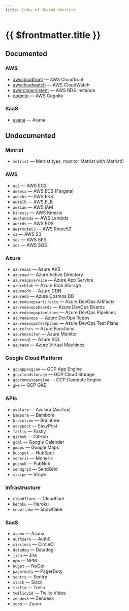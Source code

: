 ```yaml
---
title: Index of Shared Monitors
---
```


# {{ $frontmatter.title }}

## Documented

### AWS

* [awscloudfront](/monitors/shared/awscloudfront) — AWS Cloudfront
* [awscloudwatch](/monitors/shared/awscloudwatch) — AWS CloudWatch
* [awsrdspersistent](/monitors/shared/awsrdspersistent) — AWS RDS Instance
* [cognito](/monitors/shared/cognito) — AWS Cognito

### SaaS

* [asana](/monitors/shared/asana) — Asana

## Undocumented <Badge type="warning" text="Contact us" />

### Metrist

* `metrist` — Metrist (yes, monitor Metrist with Metrist!)

### AWS

* `ec2` — AWS EC2
* `awsecs` — AWS ECS (Fargate)
* `awseks` — AWS EKS
* `awselb` — AWS ELB
* `awsiam` — AWS IAM
* `kinesis` — AWS Kinesis
* `awslambda` — AWS Lambda
* `awsrds` — AWS RDS
* `awsroute53` — AWS Route53
* `s3` — AWS S3
* `ses` — AWS SES
* `sqs` — AWS SQS

### Azure

* `azureaks` — Azure AKS
* `azuread` — Azure Active Directory
* `azureappservice` — Azure App Service
* `azureblob` — Azure Blob Storage
* `azurecdn` — Azure CDN
* `azuredb` — Azure Cosmos DB
* `azuredevopsartifacts` — Azure DevOps Artifacts
* `azuredevopsboards` — Azure DevOps Boards
* `azuredevopspipelines` — Azure DevOps Pipelines
* `azuredevops` — Azure DevOps Repos
* `azuredevopstestplans` — Azure DevOps Test Plans
* `azurefncs` — Azure Functions
* `azuremonitor` — Azure Monitor
* `azuresql` — Azure SQL
* `azurevm` — Azure Virtual Machines

### Google Cloud Platform

* `gcpappengine` — GCP App Engine
* `gcpcloudstorage` — GCP Cloud Storage
* `gcpcomputeengine` — GCP Compute Engine
* `gke` — GCP GKE

### APIs

* `avalara` — Avalara (AvaTax)
* `bambora` — Bambora
* `braintree` — Braintree
* `easypost` — EasyPost
* `fastly` — Fastly
* `github` — GitHub
* `gcal` — Google Calendar
* `gmaps` — Google Maps
* `hubspot` — HubSpot
* `moneris` — Moneris
* `pubnub` — PubNub
* `sendgrid` — SendGrid
* `stripe` — Stripe

### Infrastructure

* `cloudflare` — Cloudflare
* `heroku` — Heroku
* `snowflake` — Snowflake

### SaaS

* `asana` — Asana
* `authzero` — Auth0
* `circleci` — CircleCI
* `datadog` — Datadog
* `jira` — Jira
* `npm` — NPM
* `nuget` — NuGet
* `pagerduty` — PagerDuty
* `sentry` — Sentry
* `slack` — Slack
* `trello` — Trello
* `twiliovid` — Twilio Video
* `zendesk` — Zendesk
* `zoom` — Zoom
